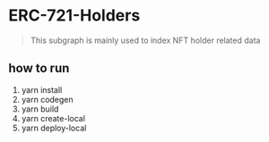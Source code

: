 # ERC-721-Holders
> This subgraph is mainly used to index NFT holder related data
## how to run
1. yarn install
2. yarn codegen
3. yarn build
4. yarn create-local
5. yarn deploy-local